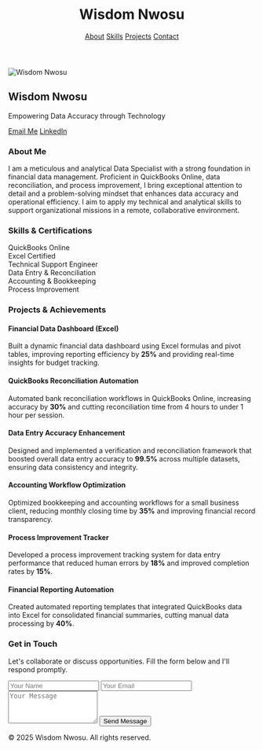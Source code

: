 <html lang="en">
<head>
  <meta charset="UTF-8" />
  <meta name="viewport" content="width=device-width, initial-scale=1.0" />
  <link href="https://cdn.jsdelivr.net/npm/tailwindcss@2.2.19/dist/tailwind.min.css" rel="stylesheet">
</head>

<body class="bg-gray-50 text-gray-800">
  <!-- Header -->
  <header class="bg-white shadow-md sticky top-0 z-10">
    <div class="max-w-5xl mx-auto px-6 py-4 flex items-center justify-between">
      <h1 class="text-2xl font-bold text-blue-700">Wisdom Nwosu</h1>
      <nav class="space-x-6 text-gray-600 font-medium">
        <a href="#about" class="hover:text-blue-700">About</a>
        <a href="#skills" class="hover:text-blue-700">Skills</a>
        <a href="#projects" class="hover:text-blue-700">Projects</a>
        <a href="#contact" class="hover:text-blue-700">Contact</a>
      </nav>
    </div>
  </header>

  <!-- Hero Section -->
  <section id="hero" class="bg-blue-700 text-white py-20">
    <div class="max-w-4xl mx-auto flex flex-col items-center text-center px-4">
      <img src="profile.jpg" alt="Wisdom Nwosu" class="w-40 h-40 rounded-full shadow-lg border-4 border-white mb-6 object-cover">
      <h2 class="text-4xl font-bold mb-2">Wisdom Nwosu</h2>
      <p class="text-xl">Empowering Data Accuracy through Technology</p>
      <div class="mt-4 flex space-x-4">
        <a href="mailto:wisdomchinwosu@gmail.com" class="bg-white text-blue-700 px-4 py-2 rounded-lg font-semibold hover:bg-gray-100">Email Me</a>
        <a href="https://www.linkedin.com/in/wisdom-nwosu" target="_blank" class="bg-blue-900 text-white px-4 py-2 rounded-lg font-semibold hover:bg-blue-800">LinkedIn</a>
      </div>
    </div>
  </section>

  <!-- About -->
  <section id="about" class="max-w-5xl mx-auto py-16 px-6">
    <h3 class="text-3xl font-bold text-blue-700 mb-4">About Me</h3>
    <p class="text-lg leading-relaxed">
      I am a meticulous and analytical Data Specialist with a strong foundation in financial data management.
      Proficient in QuickBooks Online, data reconciliation, and process improvement, I bring exceptional attention to detail
      and a problem-solving mindset that enhances data accuracy and operational efficiency. I aim to apply my technical and
      analytical skills to support organizational missions in a remote, collaborative environment.
    </p>
  </section>

  <!-- Skills -->
  <section id="skills" class="bg-gray-100 py-16">
    <div class="max-w-5xl mx-auto px-6">
      <h3 class="text-3xl font-bold text-blue-700 mb-6">Skills & Certifications</h3>
      <div class="grid grid-cols-2 md:grid-cols-3 gap-6 text-center">
        <div class="bg-white p-4 rounded-lg shadow">QuickBooks Online</div>
        <div class="bg-white p-4 rounded-lg shadow">Excel Certified</div>
        <div class="bg-white p-4 rounded-lg shadow">Technical Support Engineer</div>
        <div class="bg-white p-4 rounded-lg shadow">Data Entry & Reconciliation</div>
        <div class="bg-white p-4 rounded-lg shadow">Accounting & Bookkeeping</div>
        <div class="bg-white p-4 rounded-lg shadow">Process Improvement</div>
      </div>
    </div>
  </section>

  <!-- Projects -->
  <section id="projects" class="max-w-5xl mx-auto py-16 px-6">
    <h3 class="text-3xl font-bold text-blue-700 mb-6">Projects & Achievements</h3>
    <div class="grid md:grid-cols-3 gap-6">
      <div class="bg-white shadow-lg rounded-lg p-6">
        <h4 class="text-xl font-semibold mb-2">Financial Data Dashboard (Excel)</h4>
        <p class="text-gray-600">
          Built a dynamic financial data dashboard using Excel formulas and pivot tables,
          improving reporting efficiency by <strong>25%</strong> and providing real-time insights for budget tracking.
        </p>
      </div>
      <div class="bg-white shadow-lg rounded-lg p-6">
        <h4 class="text-xl font-semibold mb-2">QuickBooks Reconciliation Automation</h4>
        <p class="text-gray-600">
          Automated bank reconciliation workflows in QuickBooks Online, increasing accuracy by <strong>30%</strong>
          and cutting reconciliation time from 4 hours to under 1 hour per session.
        </p>
      </div>
      <div class="bg-white shadow-lg rounded-lg p-6">
        <h4 class="text-xl font-semibold mb-2">Data Entry Accuracy Enhancement</h4>
        <p class="text-gray-600">
          Designed and implemented a verification and reconciliation framework that boosted overall data entry
          accuracy to <strong>99.5%</strong> across multiple datasets, ensuring data consistency and integrity.
        </p>
      </div>
      <div class="bg-white shadow-lg rounded-lg p-6">
        <h4 class="text-xl font-semibold mb-2">Accounting Workflow Optimization</h4>
        <p class="text-gray-600">
          Optimized bookkeeping and accounting workflows for a small business client, reducing monthly closing time
          by <strong>35%</strong> and improving financial record transparency.
        </p>
      </div>
      <div class="bg-white shadow-lg rounded-lg p-6">
        <h4 class="text-xl font-semibold mb-2">Process Improvement Tracker</h4>
        <p class="text-gray-600">
          Developed a process improvement tracking system for data entry performance that reduced human errors by
          <strong>18%</strong> and improved completion rates by <strong>15%</strong>.
        </p>
      </div>
      <div class="bg-white shadow-lg rounded-lg p-6">
        <h4 class="text-xl font-semibold mb-2">Financial Reporting Automation</h4>
        <p class="text-gray-600">
          Created automated reporting templates that integrated QuickBooks data into Excel for consolidated
          financial summaries, cutting manual data processing by <strong>40%</strong>.
        </p>
      </div>
    </div>
  </section>

  <!-- Contact -->
  <section id="contact" class="bg-blue-700 text-white py-16">
    <div class="max-w-4xl mx-auto px-6 text-center">
      <h3 class="text-3xl font-bold mb-4">Get in Touch</h3>
      <p class="mb-6">Let's collaborate or discuss opportunities. Fill the form below and I'll respond promptly.</p>
      <form action="https://formspree.io/f/mwpeqwgo" method="POST" class="max-w-md mx-auto space-y-4">
        <input type="text" name="name" placeholder="Your Name" required class="w-full p-3 rounded text-gray-800">
        <input type="email" name="email" placeholder="Your Email" required class="w-full p-3 rounded text-gray-800">
        <textarea name="message" placeholder="Your Message" rows="4" required class="w-full p-3 rounded text-gray-800"></textarea>
        <button type="submit" class="bg-white text-blue-700 font-semibold px-6 py-2 rounded-lg hover:bg-gray-200">Send Message</button>
      </form>
    </div>
  </section>

  <footer class="text-center py-6 text-gray-600 text-sm bg-white">
    &copy; 2025 Wisdom Nwosu. All rights reserved.
  </footer>
</body>
</html>
